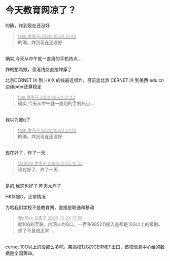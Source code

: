 # 今天教育网凉了？


的确，炸到现在还没好<br />


<div class="quote"><blockquote><font size="2"><a href="https://www.hostloc.com/forum.php?mod=redirect&amp;goto=findpost&amp;pid=9347784&amp;ptid=757953" target="_blank"><font color="#999999">fatal 发表于 2020-10-24 21:40</font></a></font><br />
的确，炸到现在还没好</blockquote></div><br />
确实,今天从中午就一直用的手机热点...

炸的想骂娘，香港线路直接炸穿了

北京CERNET IX 到 HKIX 的线最近很炸，目前走北京 CERNET IX 到美西 edu.cn 边缘peer还算稳定<img id="aimg_LZ1r6" onclick="zoom(this, this.src, 0, 0, 0)" class="zoom" src="https://cdn.jsdelivr.net/gh/hishis/forum-master/public/images/patch.gif" onmouseover="img_onmouseoverfunc(this)" onload="thumbImg(this)" border="0" alt="" />

<div class="quote"><blockquote><font size="2"><a href="https://www.hostloc.com/forum.php?mod=redirect&amp;goto=findpost&amp;pid=9347809&amp;ptid=757953" target="_blank"><font color="#999999">fule 发表于 2020-10-24 21:43</font></a></font><br />
确实,今天从中午就一直用的手机热点...</blockquote></div><br />
我以为被q了

<div class="quote"><blockquote><font size="2"><a href="https://www.hostloc.com/forum.php?mod=redirect&amp;goto=findpost&amp;pid=9347784&amp;ptid=757953" target="_blank"><font color="#999999">fatal 发表于 2020-10-24 21:40</font></a></font><br />
的确，炸到现在还没好</blockquote></div><br />
现在好了，炸了一天

<div class="quote"><blockquote><font size="2"><a href="https://www.hostloc.com/forum.php?mod=redirect&amp;goto=findpost&amp;pid=9349029&amp;ptid=757953" target="_blank"><font color="#999999">QX2019 发表于 2020-10-25 10:53</font></a></font><br />
现在好了，炸了一天</blockquote></div><br />
是的,我这也好了.昨天太炸了

HKIX被D，正常情况

为哈我们学校不是教育网，直接是联通和移动

<div class="quote"><blockquote><font size="2"><a href="https://www.hostloc.com/forum.php?mod=redirect&amp;goto=findpost&amp;pid=9345667&amp;ptid=757953" target="_blank"><font color="#999999">我y零kk 发表于 2020-10-24 13:58</font></a></font><br />
就10G的互联，内网人均G口，一百多985211接入量都是10G以上的级别，炸了不是很正常 ...</blockquote></div><br />
cernet 10G以上的没那么多吧。某高校12G的CERNET出口，该校信息中心给的数据是全国第四。
